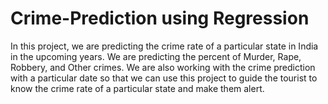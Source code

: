 # Crime-Prediction using Regression
In this project, we are predicting the crime rate of a particular state in India in the upcoming years. We are predicting the percent of Murder, Rape, Robbery, and Other crimes. We are also working with the crime prediction with a particular date so that we can use this project to guide the tourist to know the crime rate of a particular state and make them alert.

